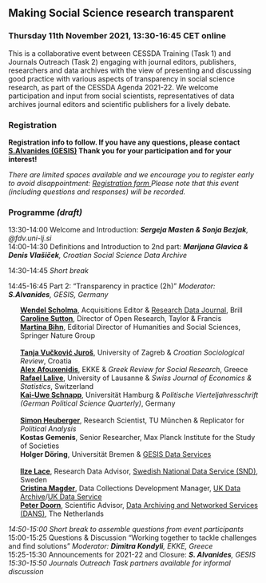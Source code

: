<html>
  <head>
    <title>Journals Outreach collaborative event (11.11.2021)</title>
  </head>
  <body>
  <h2>Making Social Science research transparent</h2>
  <h3>Thursday 11th November 2021, 13:30-16:45 CET online </h3>
  <p>This is a collaborative event between CESSDA Training (Task 1) and Journals Outreach (Task 2) engaging with journal editors, publishers, researchers and data archives with the view of presenting and discussing good practice with various aspects of transparency in social science research, as part of the CESSDA Agenda 2021-22. We welcome participation and input from social scientists, representatives of data archives journal editors and scientific publishers for a lively debate.</p>

  <h3>Registration</h3>
  <p><b>Registration info to follow. If you have any questions, please contact <a href="mailto:S.Alvanides@gesis.org">S.Alvanides (GESIS)</a> Thank you for your participation and for your interest! </b>
  <p><i>There are limited spaces available and we encourage you to register early to avoid disappointment: <a href="https://us02web.zoom.us/meeting/register/tZctdOyhqT4tH9DubmQ3qKwI8_s1lxkQ4xhx" target="_blank"> Registration form </a> 
    Please note that this event (including questions and responses) will be recorded.</i><br>
    
  <h3>Programme <i>(draft)</i></h3>
  <p>
  13:30-14:00	Welcome and Introduction: <i><b>Sergeja Masten & Sonja Bezjak</b>, @fdv.uni-lj.si</i> <br>
  14:00-14:30	Definitions and Introduction to 2nd part: <i><b>Marijana Glavica & Denis Vlašiček</b>, Croatian Social Science Data Archive</i> <br>
  <p>
  14:30-14:45	<i>Short break</i> <br>
  <p>
  14:45-16:45  Part 2: “Transparency in practice (2h)” <i>Moderator: <b>S.Alvanides</b>, GESIS, Germany</i>
    
<ul>
    <b><a href="mailto:scholma@brill.com">Wendel Scholma</a></b>, Acquisitions Editor & <a href="http://www.brill.com/rdj" target="_blank">Research Data Journal</a>, Brill <br>
    <b><a href="mailto:caroline.sutton@informa.com">Caroline Sutton</a></b>, Director of Open Research, Taylor & Francis <br>
    <b><a href="mailto:martina.bihn@springernature.com">Martina Bihn</a></b>, Editorial Director of Humanities and Social Sciences, Springer Nature Group <br>
<br>
    <b><a href="mailto:tanja.vuckovic.juros@gmail.com">Tanja Vučković Juroš</a></b>, University of Zagreb & <i>Croatian Sociological Review</i>, Croatia <br>
    <b><a href="mailto:afouxenidis@ekke.gr">Alex Afouxenidis</a></b>, EKKE & <i>Greek Review for Social Research</i>, Greece <br>
    <b><a href="mailto:rafael.lalive@unil.ch">Rafael Lalive</a></b>, University of Lausanne & <i>Swiss Journal of Economics & Statistics</i>, Switzerland <br>
    <b><a href="mailto:kai-uwe.schnapp@uni-hamburg.de">Kai-Uwe Schnapp</a></b>, Universität Hamburg & <i>Politische Vierteljahresschrift (German Political Science Quarterly)</i>, Germany <br>
<br>
    <b><a href="mailto:heuberger.simon@gmail.com">Simon Heuberger</a></b>, Research Scientist, TU München & Replicator for <i>Political Analysis</i> <br>
    <b>Kostas Gemenis</b>, Senior Researcher, Max Planck Institute for the Study of Societies <br>
    <b>Holger Döring</b>, Universität Bremen & <a href="https://www.gesis.org/en/institute/departments/data-services-for-the-social-sciences" target="_blank">GESIS Data Services</a> <br>
<br>
    <b><a href="mailto:ilze.lace@snd.gu.se">Ilze Lace</a></b>, Research Data Advisor,
      <a href="https://snd.gu.se/en" target="_blank">Swedish National Data Service (SND)</a>, Sweden <br>
    <b><a href="mailto:dcmagd@essex.ac.uk">Cristina Magder</a></b>, Data Collections Development Manager,
      <a href="https://www.data-archive.ac.uk" target="_blank">UK Data Archive</a>/<a href="https://www.ukdataservice.ac.uk" target="_blank">UK Data Service</a> <br>
    <b><a href="mailto:peter.doorn@dans.knaw.nl">Peter Doorn</a></b>, Scientific Advisor,
      <a href="https://dans.knaw.nl" target="_blank">Data Archiving and Networked Services (DANS)</a>, The Netherlands <br>
</ul>
    
  <p>
  <i>14:50-15:00 Short break to assemble questions from event participants</i> <br>
  15:00-15:25 Questions & Discussion “Working together to tackle challenges and find solutions” <i>Moderator: <b>Dimitra Kondyli</b>, EKKE, Greece</i><br>
  15:25-15:30	Announcements for 2021-22 and Closure: <i><b>S. Alvanides</b>, GESIS</i> <br>
  <i>15:30-15:50	Journals Outreach Task partners available for informal discussion</i> <br>                                                                                          
